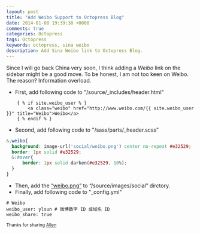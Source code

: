 ```yaml
---
layout: post
title: "Add Weibo Support to Octopress Blog"
date: 2014-01-08 19:39:38 +0000
comments: true
categories: Octopress
tags: Octopress
keywords: octopress, sina weibo
description: Add Sina Weibo link to Octopress Blog.
---
```


Since I will go back China very soon, I think adding a _Weibo_ link on the sidebar might be a good move. To be honest, I am not too keen on Weibo. The reason? Information overload. 


* First, add following code to "/source/_includes/header.html" 

``` 
	{ % if site.weibo_user % }
		<a class="weibo" href="http://www.weibo.com/{{ site.weibo_user }}" title="Weibo">Weibo</a>
	{ % endif % }
```
* Second, add following code to "/sass/parts/_header.scss"

``` css
&.weibo{
  background: image-url('social/weibo.png') center no-repeat #e32529;
  border: 1px solid #e32529;
  &:hover{
      border: 1px solid darken(#e32529, 10%);
  }
}
```
* Then, add the [“weibo.png”](https://github.com/lawrencesun/lawrencesun.github.io/tree/source/source/images/social) to “/source/images/social” dirctory.
* Finally, add following code to "_config.yml"

```
# Weibo
weibo_user: ylsun # 微博数字 ID 或域名 ID
weibo_share: true 
```
<sub>Thanks for sharing [Allen](http://www.imallen.com/blog/2013/05/12/add-support-for-weibo-and-dribbble-to-greyshade.html) </sub>

